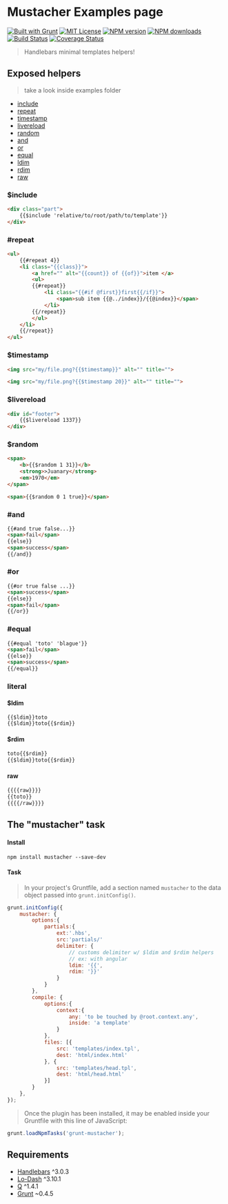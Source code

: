 <a name="mustacher"></a>
# Mustacher Examples page

[![Built with Grunt][grunt-img]](http://gruntjs.com/) [![MIT License][license-img]][license-url] [![NPM version][npm-version-img]][npm-url] [![NPM downloads][npm-downloads-img]][npm-url] [![Build Status][travis-img]][travis-url] [![Coverage Status][coverall-img]][coverall-url]

> Handlebars minimal templates helpers!

<a name="exposed-helpers"></a>
## Exposed helpers

> take a look inside examples folder

* [include](#include)
* [repeat](#repeat)
* [timestamp](#timestamp)
* [livereload](#livereload)
* [random](#random)
* [and](#and)
* [or](#or)
* [equal](#equal)
* [ldim](#literals)
* [rdim](#literals)
* [raw](#literals)

<a name="include"><a>
### $include

```html
<div class="part">
    {{$include 'relative/to/root/path/to/template'}}
</div>
```

<a name="repeat"><a>
### #repeat

```html
<ul>
    {{#repeat 4}}
    <li class="{{class}}">
        <a href="" alt="{{count}} of {{of}}">item </a>
        <ul>
        {{#repeat}}
            <li class="{{#if @first}}first{{/if}}">
                <span>sub item {{@../index}}/{{@index}}</span>
            </li>
        {{/repeat}}
        </ul>
    </li>
    {{/repeat}}
</ul>
```

<a name="timestamp"><a>
### $timestamp

```html
<img src="my/file.png?{{$timestamp}}" alt="" title="">
```

```html
<img src="my/file.png?{{$timestamp 20}}" alt="" title="">
```

<a name="livereload"><a>
### $livereload

```html
<div id="footer">
    {{$livereload 1337}}
</div>
```

<a name="random"><a>
### $random

```html
<span>
    <b>{{$random 1 31}}</b>
    <strong>>Juanary</strong>
    <em>1970</em>
</span>
```

```html
<span>{{$random 0 1 true}}</span>
```

<a name="and"><a>
### #and

```html
{{#and true false...}}
<span>fail</span>
{{else}}
<span>success</span>
{{/and}}
```

<a name="or"><a>
### #or

```html
{{#or true false ...}}
<span>success</span>
{{else}}
<span>fail</span>
{{/or}}
```

<a name="equal"><a>
### #equal

```html
{{#equal 'toto' 'blague'}}
<span>fail</span>
{{else}}
<span>success</span>
{{/equal}}
```

<a name="literals"><a>
### literal

#### $ldim
```html
{{$ldim}}toto
{{$ldim}}toto{{$rdim}}
```

#### $rdim
```html
toto{{$rdim}}
{{$ldim}}toto{{$rdim}}
```

#### raw
```html
{{{{raw}}}}
{{toto}}
{{{{/raw}}}}
```

<a name="the-mustacher-task"></a>
## The "mustacher" task

<a name="install"></a>
#### Install

```shell
npm install mustacher --save-dev
```

<a name="task"></a>
#### Task

> In your project's Gruntfile, add a section named `mustacher` to the data object passed into `grunt.initConfig()`.

```javascript
grunt.initConfig({
    mustacher: {
        options:{
            partials:{
                ext:'.hbs',
                src:'partials/'
                delimiter: {
                    // customs delimiter w/ $ldim and $rdim helpers
                    // ex: with angular
                    ldim: '{{',
                    rdim: '}}'
                }
            }
        },
        compile: {
            options:{
                context:{
                    any: 'to be touched by @root.context.any',
                    inside: 'a template'
                }
            },
            files: [{
                src: 'templates/index.tpl',
                dest: 'html/index.html'
            }, {
                src: 'templates/head.tpl',
                dest: 'html/head.html'
            }]
        }
    },
});
```

> Once the plugin has been installed, it may be enabled inside your Gruntfile with this line of JavaScript:

```javascript
grunt.loadNpmTasks('grunt-mustacher');
```

<a name="requirements"></a>
## Requirements

- [Handlebars](http://handlebarsjs.com) ^3.0.3
- [Lo-Dash](https://lodash.com) ^3.10.1
- [Q](http://documentup.com/kriskowal/q/) ^1.4.1
- [Grunt](http://gruntjs.com/) ~0.4.5

[grunt-img]: https://cdn.gruntjs.com/builtwith.png

[license-img]: http://img.shields.io/badge/license-MIT-blue.svg?style=flat-square
[license-url]: LICENSE-MIT

[coverall-url]: https://coveralls.io/r/sixertoy/grunt-mustacher
[coverall-img]: https://img.shields.io/coveralls/sixertoy/grunt-mustacher.svg?style=flat-square

[npm-url]: https://npmjs.org/package/grunt-mustacher
[npm-version-img]: http://img.shields.io/npm/v/grunt-mustacher.svg?style=flat-square
[npm-downloads-img]: http://img.shields.io/npm/dm/grunt-mustacher.svg?style=flat-square

[travis-url]: https://travis-ci.org/sixertoy/grunt-mustacher
[travis-img]: http://img.shields.io/travis/sixertoy/grunt-mustacher.svg?style=flat-square
